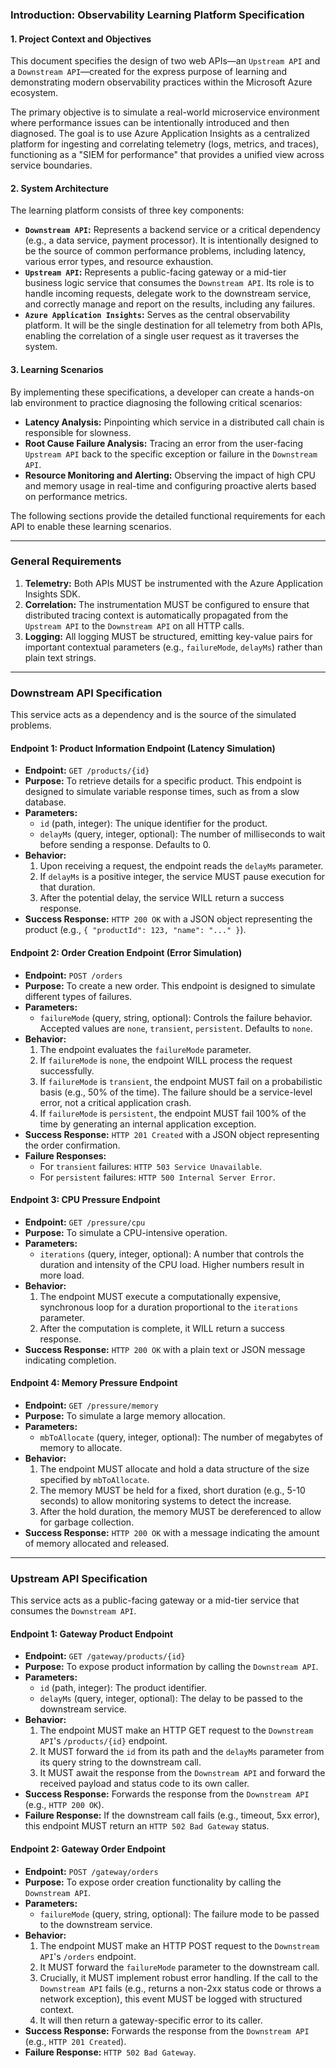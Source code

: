 ### **Introduction: Observability Learning Platform Specification**

#### **1. Project Context and Objectives**

This document specifies the design of two web APIs—an `Upstream API` and a `Downstream API`—created for the express purpose of learning and demonstrating modern observability practices within the Microsoft Azure ecosystem.

The primary objective is to simulate a real-world microservice environment where performance issues can be intentionally introduced and then diagnosed. The goal is to use Azure Application Insights as a centralized platform for ingesting and correlating telemetry (logs, metrics, and traces), functioning as a "SIEM for performance" that provides a unified view across service boundaries.

#### **2. System Architecture**

The learning platform consists of three key components:

* **`Downstream API`:** Represents a backend service or a critical dependency (e.g., a data service, payment processor). It is intentionally designed to be the source of common performance problems, including latency, various error types, and resource exhaustion.
* **`Upstream API`:** Represents a public-facing gateway or a mid-tier business logic service that consumes the `Downstream API`. Its role is to handle incoming requests, delegate work to the downstream service, and correctly manage and report on the results, including any failures.
* **`Azure Application Insights`:** Serves as the central observability platform. It will be the single destination for all telemetry from both APIs, enabling the correlation of a single user request as it traverses the system.

#### **3. Learning Scenarios**

By implementing these specifications, a developer can create a hands-on lab environment to practice diagnosing the following critical scenarios:

* **Latency Analysis:** Pinpointing which service in a distributed call chain is responsible for slowness.
* **Root Cause Failure Analysis:** Tracing an error from the user-facing `Upstream API` back to the specific exception or failure in the `Downstream API`.
* **Resource Monitoring and Alerting:** Observing the impact of high CPU and memory usage in real-time and configuring proactive alerts based on performance metrics.

The following sections provide the detailed functional requirements for each API to enable these learning scenarios.

---

### **General Requirements**

1.  **Telemetry:** Both APIs MUST be instrumented with the Azure Application Insights SDK.
2.  **Correlation:** The instrumentation MUST be configured to ensure that distributed tracing context is automatically propagated from the `Upstream API` to the `Downstream API` on all HTTP calls.
3.  **Logging:** All logging MUST be structured, emitting key-value pairs for important contextual parameters (e.g., `failureMode`, `delayMs`) rather than plain text strings.

---

### **Downstream API Specification**

This service acts as a dependency and is the source of the simulated problems.

#### **Endpoint 1: Product Information Endpoint (Latency Simulation)**
* **Endpoint:** `GET /products/{id}`
* **Purpose:** To retrieve details for a specific product. This endpoint is designed to simulate variable response times, such as from a slow database.
* **Parameters:**
    * `id` (path, integer): The unique identifier for the product.
    * `delayMs` (query, integer, optional): The number of milliseconds to wait before sending a response. Defaults to 0.
* **Behavior:**
    1.  Upon receiving a request, the endpoint reads the `delayMs` parameter.
    2.  If `delayMs` is a positive integer, the service MUST pause execution for that duration.
    3.  After the potential delay, the service WILL return a success response.
* **Success Response:** `HTTP 200 OK` with a JSON object representing the product (e.g., `{ "productId": 123, "name": "..." }`).

#### **Endpoint 2: Order Creation Endpoint (Error Simulation)**
* **Endpoint:** `POST /orders`
* **Purpose:** To create a new order. This endpoint is designed to simulate different types of failures.
* **Parameters:**
    * `failureMode` (query, string, optional): Controls the failure behavior. Accepted values are `none`, `transient`, `persistent`. Defaults to `none`.
* **Behavior:**
    1.  The endpoint evaluates the `failureMode` parameter.
    2.  If `failureMode` is `none`, the endpoint WILL process the request successfully.
    3.  If `failureMode` is `transient`, the endpoint MUST fail on a probabilistic basis (e.g., 50% of the time). The failure should be a service-level error, not a critical application crash.
    4.  If `failureMode` is `persistent`, the endpoint MUST fail 100% of the time by generating an internal application exception.
* **Success Response:** `HTTP 201 Created` with a JSON object representing the order confirmation.
* **Failure Responses:**
    * For `transient` failures: `HTTP 503 Service Unavailable`.
    * For `persistent` failures: `HTTP 500 Internal Server Error`.

#### **Endpoint 3: CPU Pressure Endpoint**
* **Endpoint:** `GET /pressure/cpu`
* **Purpose:** To simulate a CPU-intensive operation.
* **Parameters:**
    * `iterations` (query, integer, optional): A number that controls the duration and intensity of the CPU load. Higher numbers result in more load.
* **Behavior:**
    1.  The endpoint MUST execute a computationally expensive, synchronous loop for a duration proportional to the `iterations` parameter.
    2.  After the computation is complete, it WILL return a success response.
* **Success Response:** `HTTP 200 OK` with a plain text or JSON message indicating completion.

#### **Endpoint 4: Memory Pressure Endpoint**
* **Endpoint:** `GET /pressure/memory`
* **Purpose:** To simulate a large memory allocation.
* **Parameters:**
    * `mbToAllocate` (query, integer, optional): The number of megabytes of memory to allocate.
* **Behavior:**
    1.  The endpoint MUST allocate and hold a data structure of the size specified by `mbToAllocate`.
    2.  The memory MUST be held for a fixed, short duration (e.g., 5-10 seconds) to allow monitoring systems to detect the increase.
    3.  After the hold duration, the memory MUST be dereferenced to allow for garbage collection.
* **Success Response:** `HTTP 200 OK` with a message indicating the amount of memory allocated and released.

---

### **Upstream API Specification**

This service acts as a public-facing gateway or a mid-tier service that consumes the `Downstream API`.

#### **Endpoint 1: Gateway Product Endpoint**
* **Endpoint:** `GET /gateway/products/{id}`
* **Purpose:** To expose product information by calling the `Downstream API`.
* **Parameters:**
    * `id` (path, integer): The product identifier.
    * `delayMs` (query, integer, optional): The delay to be passed to the downstream service.
* **Behavior:**
    1.  The endpoint MUST make an HTTP GET request to the `Downstream API`'s `/products/{id}` endpoint.
    2.  It MUST forward the `id` from its path and the `delayMs` parameter from its query string to the downstream call.
    3.  It MUST await the response from the `Downstream API` and forward the received payload and status code to its own caller.
* **Success Response:** Forwards the response from the `Downstream API` (e.g., `HTTP 200 OK`).
* **Failure Response:** If the downstream call fails (e.g., timeout, 5xx error), this endpoint MUST return an `HTTP 502 Bad Gateway` status.

#### **Endpoint 2: Gateway Order Endpoint**
* **Endpoint:** `POST /gateway/orders`
* **Purpose:** To expose order creation functionality by calling the `Downstream API`.
* **Parameters:**
    * `failureMode` (query, string, optional): The failure mode to be passed to the downstream service.
* **Behavior:**
    1.  The endpoint MUST make an HTTP POST request to the `Downstream API`'s `/orders` endpoint.
    2.  It MUST forward the `failureMode` parameter to the downstream call.
    3.  Crucially, it MUST implement robust error handling. If the call to the `Downstream API` fails (e.g., returns a non-2xx status code or throws a network exception), this event MUST be logged with structured context.
    4.  It will then return a gateway-specific error to its caller.
* **Success Response:** Forwards the response from the `Downstream API` (e.g., `HTTP 201 Created`).
* **Failure Response:** `HTTP 502 Bad Gateway`.